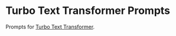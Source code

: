 # Turbo Text Transformer Prompts

Prompts for [Turbo Text Transformer](https://github.com/fergusfettes/turbo-text-transformer).
